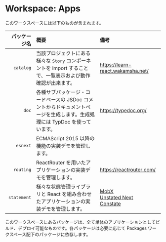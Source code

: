 # Workspace: Apps

このワークスペースには以下のものが含まれます。

| パッケージ名 | 概要                                                                                                                      | 備考                                                                                                                                              |
| -----------: | :------------------------------------------------------------------------------------------------------------------------ | :------------------------------------------------------------------------------------------------------------------------------------------------ |
|    `catalog` | 当該プロジェクトにある様々な `Story` コンポーネントを import することで、一覧表示および動作確認が出来ます。               | https://learn-react.wakamsha.net/                                                                                                                 |
|        `doc` | 各種サブパッケージ・コードベースの JSDoc コメントからドキュメントページを生成します。生成処理には TypDoc を使っています。 | https://typedoc.org/                                                                                                                              |
|     `esnext` | ECMAScript 2015 以降の機能の実装デモを管理します。                                                                        |                                                                                                                                                   |
|    `routing` | ReactRouter を用いたアプリケーションの実装デモを管理します。                                                              | https://reactrouter.com/                                                                                                                          |
|  `statement` | 様々な状態管理ライブラリと React を組み合わせたアプリケーションの実装デモを管理します。                                   | [MobX](https://mobx.js.org/)<br>[Unstated Next](https://github.com/jamiebuilds/unstated-next)<br>[Constate](https://github.com/diegohaz/constate) |

このワークスペースにあるパッケージは、全て単体のアプリケーションとしてビルド、デプロイ可能なものです。各パッケージは必要に応じて Packages ワークスペース配下のパッケージに依存します。
